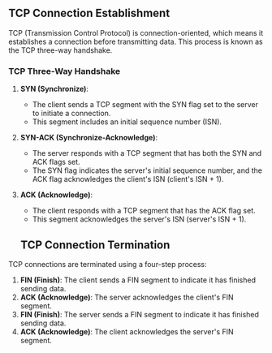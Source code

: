 ## TCP Connection Establishment

TCP (Transmission Control Protocol) is connection-oriented, which means it establishes a connection before transmitting data. This process is known as the TCP three-way handshake.

### TCP Three-Way Handshake

1. **SYN (Synchronize)**:
   - The client sends a TCP segment with the SYN flag set to the server to initiate a connection.
   - This segment includes an initial sequence number (ISN).

2. **SYN-ACK (Synchronize-Acknowledge)**:
   - The server responds with a TCP segment that has both the SYN and ACK flags set.
   - The SYN flag indicates the server's initial sequence number, and the ACK flag acknowledges the client's ISN (client's ISN + 1).

3. **ACK (Acknowledge)**:
   - The client responds with a TCP segment that has the ACK flag set.
   - This segment acknowledges the server's ISN (server's ISN + 1).

   ## TCP Connection Termination

TCP connections are terminated using a four-step process:

1. **FIN (Finish)**: The client sends a FIN segment to indicate it has finished sending data.
2. **ACK (Acknowledge)**: The server acknowledges the client's FIN segment.
3. **FIN (Finish)**: The server sends a FIN segment to indicate it has finished sending data.
4. **ACK (Acknowledge)**: The client acknowledges the server's FIN segment.
